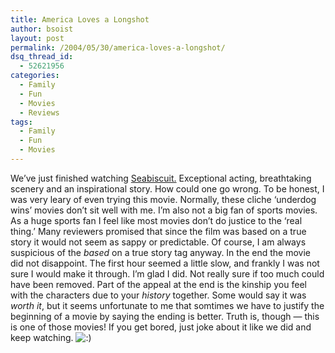 ```yaml
---
title: America Loves a Longshot
author: bsoist
layout: post
permalink: /2004/05/30/america-loves-a-longshot/
dsq_thread_id:
  - 52621956
categories:
  - Family
  - Fun
  - Movies
  - Reviews
tags:
  - Family
  - Fun
  - Movies
---
```

We&#8217;ve just finished watching [Seabiscuit.][1] Exceptional acting, breathtaking scenery and an inspirational story. How could one go wrong. To be honest, I was very leary of even trying this movie. Normally, these cliche &#8216;underdog wins&#8217; movies don&#8217;t sit well with me. I&#8217;m also not a big fan of sports movies. As a huge sports fan I feel like most movies don&#8217;t do justice to the &#8216;real thing.&#8217; Many reviewers promised that since the film was based on a true story it would not seem as sappy or predictable. Of course, I am always suspicious of the *based* on a true story tag anyway. In the end the movie did not disappoint. The first hour seemed a little slow, and frankly I was not sure I would make it through. I&#8217;m glad I did. Not really sure if too much could have been removed. Part of the appeal at the end is the kinship you feel with the characters due to your *history* together. Some would say it was *worth it*, but it seems unfortunate to me that somtimes we have to justify the beginning of a movie by saying the ending is better. Truth is, though &#8212; this is one of those movies! If you get bored, just joke about it like we did and keep watching. <img src='http://archive.whsjr.soistmann.com/oped/wp-includes/images/smilies/icon_smile.gif' alt=':)' class='wp-smiley' />

 [1]: asin:B00005JMCN
